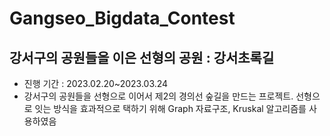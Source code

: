# Gangseo_Bigdata_Contest
## 강서구의 공원들을 이은 선형의 공원 : 강서초록길
- 진행 기간 : 2023.02.20~2023.03.24 
- 강서구의 공원들을 선형으로 이어서 제2의 경의선 숲길을 만드는 프로젝트. 선형으로 잇는 방식을 효과적으로 택하기 위해 Graph 자료구조, Kruskal 알고리즘를 사용하였음
